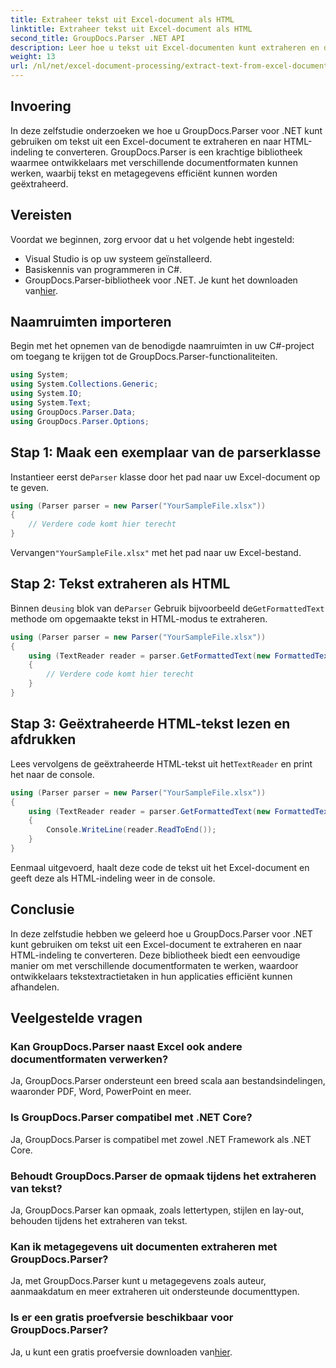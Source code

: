 ```yaml
---
title: Extraheer tekst uit Excel-document als HTML
linktitle: Extraheer tekst uit Excel-document als HTML
second_title: GroupDocs.Parser .NET API
description: Leer hoe u tekst uit Excel-documenten kunt extraheren en deze naar HTML kunt converteren met GroupDocs.Parser voor .NET.
weight: 13
url: /nl/net/excel-document-processing/extract-text-from-excel-document-as-html/
---
```

## Invoering
In deze zelfstudie onderzoeken we hoe u GroupDocs.Parser voor .NET kunt gebruiken om tekst uit een Excel-document te extraheren en naar HTML-indeling te converteren. GroupDocs.Parser is een krachtige bibliotheek waarmee ontwikkelaars met verschillende documentformaten kunnen werken, waarbij tekst en metagegevens efficiënt kunnen worden geëxtraheerd.
## Vereisten
Voordat we beginnen, zorg ervoor dat u het volgende hebt ingesteld:
- Visual Studio is op uw systeem geïnstalleerd.
- Basiskennis van programmeren in C#.
-  GroupDocs.Parser-bibliotheek voor .NET. Je kunt het downloaden van[hier](https://releases.groupdocs.com/parser/net/).
## Naamruimten importeren
Begin met het opnemen van de benodigde naamruimten in uw C#-project om toegang te krijgen tot de GroupDocs.Parser-functionaliteiten.
```csharp
using System;
using System.Collections.Generic;
using System.IO;
using System.Text;
using GroupDocs.Parser.Data;
using GroupDocs.Parser.Options;
```
## Stap 1: Maak een exemplaar van de parserklasse
 Instantieer eerst de`Parser` klasse door het pad naar uw Excel-document op te geven.
```csharp
using (Parser parser = new Parser("YourSampleFile.xlsx"))
{
    // Verdere code komt hier terecht
}
```
 Vervangen`"YourSampleFile.xlsx"` met het pad naar uw Excel-bestand.
## Stap 2: Tekst extraheren als HTML
 Binnen de`using` blok van de`Parser` Gebruik bijvoorbeeld de`GetFormattedText` methode om opgemaakte tekst in HTML-modus te extraheren.
```csharp
using (Parser parser = new Parser("YourSampleFile.xlsx"))
{
    using (TextReader reader = parser.GetFormattedText(new FormattedTextOptions(FormattedTextMode.Html)))
    {
        // Verdere code komt hier terecht
    }
}
```
## Stap 3: Geëxtraheerde HTML-tekst lezen en afdrukken
 Lees vervolgens de geëxtraheerde HTML-tekst uit het`TextReader` en print het naar de console.
```csharp
using (Parser parser = new Parser("YourSampleFile.xlsx"))
{
    using (TextReader reader = parser.GetFormattedText(new FormattedTextOptions(FormattedTextMode.Html)))
    {
        Console.WriteLine(reader.ReadToEnd());
    }
}
```
Eenmaal uitgevoerd, haalt deze code de tekst uit het Excel-document en geeft deze als HTML-indeling weer in de console.
## Conclusie
In deze zelfstudie hebben we geleerd hoe u GroupDocs.Parser voor .NET kunt gebruiken om tekst uit een Excel-document te extraheren en naar HTML-indeling te converteren. Deze bibliotheek biedt een eenvoudige manier om met verschillende documentformaten te werken, waardoor ontwikkelaars tekstextractietaken in hun applicaties efficiënt kunnen afhandelen.

## Veelgestelde vragen
### Kan GroupDocs.Parser naast Excel ook andere documentformaten verwerken?
Ja, GroupDocs.Parser ondersteunt een breed scala aan bestandsindelingen, waaronder PDF, Word, PowerPoint en meer.
### Is GroupDocs.Parser compatibel met .NET Core?
Ja, GroupDocs.Parser is compatibel met zowel .NET Framework als .NET Core.
### Behoudt GroupDocs.Parser de opmaak tijdens het extraheren van tekst?
Ja, GroupDocs.Parser kan opmaak, zoals lettertypen, stijlen en lay-out, behouden tijdens het extraheren van tekst.
### Kan ik metagegevens uit documenten extraheren met GroupDocs.Parser?
Ja, met GroupDocs.Parser kunt u metagegevens zoals auteur, aanmaakdatum en meer extraheren uit ondersteunde documenttypen.
### Is er een gratis proefversie beschikbaar voor GroupDocs.Parser?
 Ja, u kunt een gratis proefversie downloaden van[hier](https://releases.groupdocs.com/).